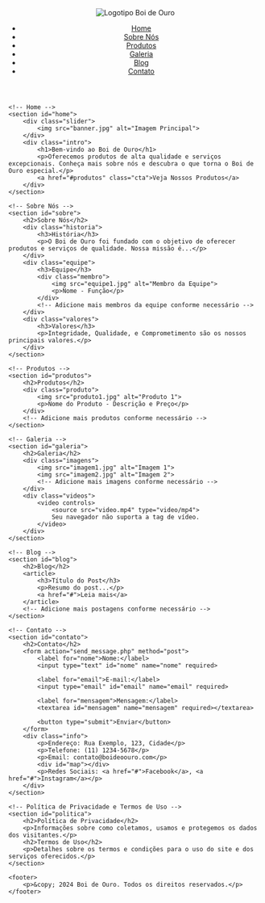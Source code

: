 <!DOCTYPE html>
<html lang="pt-BR">
<head>
    <meta charset="UTF-8">
    <meta name="viewport" content="width=device-width, initial-scale=1.0">
    <title>Boi de Ouro</title>
    <link rel="stylesheet" href="styles.css">
</head>
<body>
    <!-- Cabeçalho -->
    <header>
        <div class="logo">
            <img src="logo.png" alt="Logotipo Boi de Ouro">
        </div>
        <nav>
            <ul>
                <li><a href="#home">Home</a></li>
                <li><a href="#sobre">Sobre Nós</a></li>
                <li><a href="#produtos">Produtos</a></li>
                <li><a href="#galeria">Galeria</a></li>
                <li><a href="#blog">Blog</a></li>
                <li><a href="#contato">Contato</a></li>
            </ul>
        </nav>
    </header>

    <!-- Home -->
    <section id="home">
        <div class="slider">
            <img src="banner.jpg" alt="Imagem Principal">
        </div>
        <div class="intro">
            <h1>Bem-vindo ao Boi de Ouro</h1>
            <p>Oferecemos produtos de alta qualidade e serviços excepcionais. Conheça mais sobre nós e descubra o que torna o Boi de Ouro especial.</p>
            <a href="#produtos" class="cta">Veja Nossos Produtos</a>
        </div>
    </section>

    <!-- Sobre Nós -->
    <section id="sobre">
        <h2>Sobre Nós</h2>
        <div class="historia">
            <h3>História</h3>
            <p>O Boi de Ouro foi fundado com o objetivo de oferecer produtos e serviços de qualidade. Nossa missão é...</p>
        </div>
        <div class="equipe">
            <h3>Equipe</h3>
            <div class="membro">
                <img src="equipe1.jpg" alt="Membro da Equipe">
                <p>Nome - Função</p>
            </div>
            <!-- Adicione mais membros da equipe conforme necessário -->
        </div>
        <div class="valores">
            <h3>Valores</h3>
            <p>Integridade, Qualidade, e Comprometimento são os nossos principais valores.</p>
        </div>
    </section>

    <!-- Produtos -->
    <section id="produtos">
        <h2>Produtos</h2>
        <div class="produto">
            <img src="produto1.jpg" alt="Produto 1">
            <p>Nome do Produto - Descrição e Preço</p>
        </div>
        <!-- Adicione mais produtos conforme necessário -->
    </section>

    <!-- Galeria -->
    <section id="galeria">
        <h2>Galeria</h2>
        <div class="imagens">
            <img src="imagem1.jpg" alt="Imagem 1">
            <img src="imagem2.jpg" alt="Imagem 2">
            <!-- Adicione mais imagens conforme necessário -->
        </div>
        <div class="videos">
            <video controls>
                <source src="video.mp4" type="video/mp4">
                Seu navegador não suporta a tag de vídeo.
            </video>
        </div>
    </section>

    <!-- Blog -->
    <section id="blog">
        <h2>Blog</h2>
        <article>
            <h3>Título do Post</h3>
            <p>Resumo do post...</p>
            <a href="#">Leia mais</a>
        </article>
        <!-- Adicione mais postagens conforme necessário -->
    </section>

    <!-- Contato -->
    <section id="contato">
        <h2>Contato</h2>
        <form action="send_message.php" method="post">
            <label for="nome">Nome:</label>
            <input type="text" id="nome" name="nome" required>
            
            <label for="email">E-mail:</label>
            <input type="email" id="email" name="email" required>
            
            <label for="mensagem">Mensagem:</label>
            <textarea id="mensagem" name="mensagem" required></textarea>
            
            <button type="submit">Enviar</button>
        </form>
        <div class="info">
            <p>Endereço: Rua Exemplo, 123, Cidade</p>
            <p>Telefone: (11) 1234-5678</p>
            <p>Email: contato@boideoouro.com</p>
            <div id="map"></div>
            <p>Redes Sociais: <a href="#">Facebook</a>, <a href="#">Instagram</a></p>
        </div>
    </section>

    <!-- Política de Privacidade e Termos de Uso -->
    <section id="politica">
        <h2>Política de Privacidade</h2>
        <p>Informações sobre como coletamos, usamos e protegemos os dados dos visitantes.</p>
        <h2>Termos de Uso</h2>
        <p>Detalhes sobre os termos e condições para o uso do site e dos serviços oferecidos.</p>
    </section>

    <footer>
        <p>&copy; 2024 Boi de Ouro. Todos os direitos reservados.</p>
    </footer>
</body>
</html>

